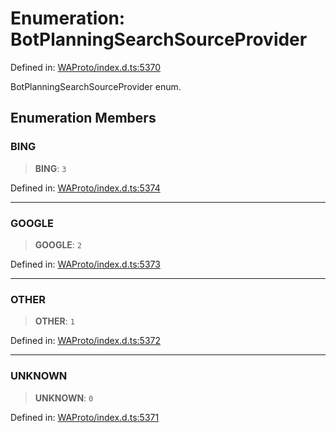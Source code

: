 # Enumeration: BotPlanningSearchSourceProvider

Defined in: [WAProto/index.d.ts:5370](https://github.com/Fokusdotid/Baileys/blob/acae94a55f1d32612d8d312d52b001d93f2ac5e2/WAProto/index.d.ts#L5370)

BotPlanningSearchSourceProvider enum.

## Enumeration Members

### BING

> **BING**: `3`

Defined in: [WAProto/index.d.ts:5374](https://github.com/Fokusdotid/Baileys/blob/acae94a55f1d32612d8d312d52b001d93f2ac5e2/WAProto/index.d.ts#L5374)

***

### GOOGLE

> **GOOGLE**: `2`

Defined in: [WAProto/index.d.ts:5373](https://github.com/Fokusdotid/Baileys/blob/acae94a55f1d32612d8d312d52b001d93f2ac5e2/WAProto/index.d.ts#L5373)

***

### OTHER

> **OTHER**: `1`

Defined in: [WAProto/index.d.ts:5372](https://github.com/Fokusdotid/Baileys/blob/acae94a55f1d32612d8d312d52b001d93f2ac5e2/WAProto/index.d.ts#L5372)

***

### UNKNOWN

> **UNKNOWN**: `0`

Defined in: [WAProto/index.d.ts:5371](https://github.com/Fokusdotid/Baileys/blob/acae94a55f1d32612d8d312d52b001d93f2ac5e2/WAProto/index.d.ts#L5371)
